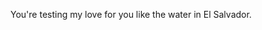 ﻿---
Title: A Test Blog Post
Lead: To check if the Statiq Generator is working at all
date: 2023-07-18
Tags:

- Test test
- El Salvador
---
You're testing my love for you like the water in El Salvador.